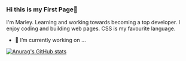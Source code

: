 ### Hi this is my First Page👋

I'm Marley. Learning and working towards becoming a top developer.
I enjoy coding and building web pages. CSS is my favourite language.

- 🔭 I’m currently working on ...

[![Anurag's GitHub stats](https://github-readme-stats.vercel.app/api?username=Marley1987)](https://github.com/anuraghazra/github-readme-stats)




<!--
**Marley1987/Marley1987** is a ✨ _special_ ✨ repository because its `README.md` (this file) appears on your GitHub profile.

Here are some ideas to get you started:


- 🌱 I’m currently learning ...
- 👯 I’m looking to collaborate on ...
- 🤔 I’m looking for help with ...
- 💬 Ask me about ...
- 📫 How to reach me: ...
- 😄 Pronouns: ...
- ⚡ Fun fact: ...
-->
